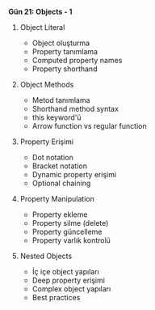 
**Gün 21: Objects - 1**
1. Object Literal
    
    - Object oluşturma
    - Property tanımlama
    - Computed property names
    - Property shorthand
2. Object Methods
    
    - Metod tanımlama
    - Shorthand method syntax
    - this keyword'ü
    - Arrow function vs regular function
3. Property Erişimi
    
    - Dot notation
    - Bracket notation
    - Dynamic property erişimi
    - Optional chaining
4. Property Manipulation
    
    - Property ekleme
    - Property silme (delete)
    - Property güncelleme
    - Property varlık kontrolü
5. Nested Objects
    
    - İç içe object yapıları
    - Deep property erişimi
    - Complex object yapıları
    - Best practices

